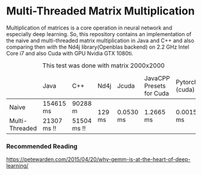 # Multi-Threaded Matrix Multiplication

Multiplication of matrices is a core operation in neural network and especially deep learning. So, this repository contains an implementation of the naive and multi-threaded matrix multiplication in Java and C++ and also comparing then with the Nd4j library(Openblas backend) on 2.2 GHz Intel Core i7 and also Cuda with GPU Nvidia GTX 1080ti.

<table class="table table-bordered table-striped" style="margin: 0 auto !important;float: none !important;width: auto;"> 
  <caption>This test was done with matrix 2000x2000 </caption>
<thead> 									
	<tr><td></td> <td>Java</td> <td>C++</td> <td>Nd4j</td> <td>Jcuda</td><td>JavaCPP Presets for Cuda</td> <td> Pytorch (cuda)</td></tr> </thead>
	 <tbody> 
     	 <tr> <td>Naive</td> <td>154615 ms</td> <td>90288 m </td> <td rowspan="2">129 ms </td><td rowspan="2">0.0530 ms</td><td rowspan="2">1.2665 ms</td><td rowspan="2">0.0015 ms</td></tr> 
	 <tr> <td>Multi-Threaded</td> <td>21307 ms !!</td> <td>51504 ms !! </td>  </tr> 
</tbody></table>




### Recommended Reading

https://petewarden.com/2015/04/20/why-gemm-is-at-the-heart-of-deep-learning/

